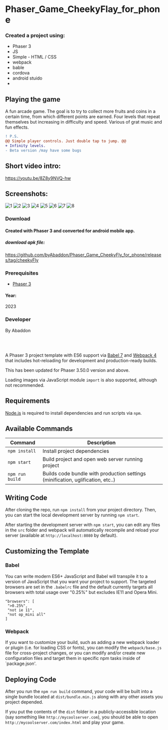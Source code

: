 # Phaser_Game_CheekyFlay_for_phone

### Created a project using:
+ Phaser 3
+ JS
+ Simple - HTML / CSS
+ webpack
+ bable
+ cordova
+ android stuido
+ 

## Playing the game
A fun arcade game.
The goal is to try to collect more fruits and coins in a certain time, from which different points are earned.
Four levels that repeat themselves but increasing in difficulty and speed.
Various of grat music and fun effects.
```diff
! P.S.
@@ Simple player controls. Just double tap to jump. @@
+ Infinity levels.
- Beta version /may have some bugs
```

## Short video intro:
https://youtu.be/8Z8y9NVQ-hw

## Screenshots:
![1](https://github.com/byAbaddon/Phaser_Game_CheekyFly_for_phone/assets/51271834/194955fc-a618-4b1b-aefb-b9057ec86019)
![2](https://github.com/byAbaddon/Phaser_Game_CheekyFly_for_phone/assets/51271834/750327e7-8378-4674-86cd-13b82ddbac88)
![3](https://github.com/byAbaddon/Phaser_Game_CheekyFly_for_phone/assets/51271834/c2a99b9a-32e9-4730-a320-51e0c04b42a8)
![4](https://github.com/byAbaddon/Phaser_Game_CheekyFly_for_phone/assets/51271834/efe7be6b-ae02-418b-af30-9ad0a3781b97)
![5](https://github.com/byAbaddon/Phaser_Game_CheekyFly_for_phone/assets/51271834/e394b43a-2ca0-4041-bc37-4747ca37bc6f)
![6](https://github.com/byAbaddon/Phaser_Game_CheekyFly_for_phone/assets/51271834/a8556e4c-f72f-4147-aa09-e796a8ec05ef)
![7](https://github.com/byAbaddon/Phaser_Game_CheekyFly_for_phone/assets/51271834/496e148b-0b2e-4d6e-a91b-498889c07034)
![8](https://github.com/byAbaddon/Phaser_Game_CheekyFly_for_phone/assets/51271834/f1409003-1b33-4ca5-9ed9-4860cebad53e)





### Download
#### Created with Phaser 3 and converted for android mobile app.
##### download apk file:
https://github.com/byAbaddon/Phaser_Game_CheekyFly_for_phone/releases/tag/cheekyFly


### Prerequisites
- [Phaser 3](https://phaser.io)

#### Year:
2023

### Developer
By Abaddon

<br>
<br>

A Phaser 3 project template with ES6 support via [Babel 7](https://babeljs.io/) and [Webpack 4](https://webpack.js.org/) that includes hot-reloading for development and production-ready builds.

This has been updated for Phaser 3.50.0 version and above.

Loading images via JavaScript module `import` is also supported, although not recommended.

## Requirements

[Node.js](https://nodejs.org) is required to install dependencies and run scripts via `npm`.

## Available Commands

| Command | Description |
|---------|-------------|
| `npm install` | Install project dependencies |
| `npm start` | Build project and open web server running project |
| `npm run build` | Builds code bundle with production settings (minification, uglification, etc..) |

## Writing Code

After cloning the repo, run `npm install` from your project directory. Then, you can start the local development server by running `npm start`.

After starting the development server with `npm start`, you can edit any files in the `src` folder and webpack will automatically recompile and reload your server (available at `http://localhost:8080` by default).

## Customizing the Template

### Babel

You can write modern ES6+ JavaScript and Babel will transpile it to a version of JavaScript that you want your project to support. The targeted browsers are set in the `.babelrc` file and the default currently targets all browsers with total usage over "0.25%" but excludes IE11 and Opera Mini.

 ```
"browsers": [
  ">0.25%",
  "not ie 11",
  "not op_mini all"
]
 ```

### Webpack

If you want to customize your build, such as adding a new webpack loader or plugin (i.e. for loading CSS or fonts), you can modify the `webpack/base.js` file for cross-project changes, or you can modify and/or create new configuration files and target them in specific npm tasks inside of `package.json'.

## Deploying Code

After you run the `npm run build` command, your code will be built into a single bundle located at `dist/bundle.min.js` along with any other assets you project depended. 

If you put the contents of the `dist` folder in a publicly-accessible location (say something like `http://mycoolserver.com`), you should be able to open `http://mycoolserver.com/index.html` and play your game.

